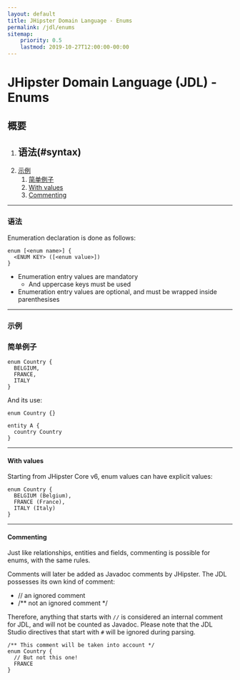 ```yaml
---
layout: default
title: JHipster Domain Language - Enums
permalink: /jdl/enums
sitemap:
    priority: 0.5
    lastmod: 2019-10-27T12:00:00-00:00
---
```


# <i class="fa fa-star"></i> JHipster Domain Language (JDL) - Enums

## 概要

1. ## 语法(#syntax)
1. [示例](#示例)
   1. [简单例子](#简单例子)
   1. [With values](#with-values)
   1. [Commenting](#commenting)

---

### 语法

Enumeration declaration is done as follows:

```
enum [<enum name>] {
  <ENUM KEY> ([<enum value>])
}
```

  - Enumeration entry values are mandatory
    - And uppercase keys must be used
  - Enumeration entry values are optional, and must be wrapped inside parenthesises

---

### 示例

### 简单例子

```jdl
enum Country {
  BELGIUM,
  FRANCE,
  ITALY
}
```

And its use:

```jdl
enum Country {}

entity A {
  country Country
}
```

---

#### With values

Starting from JHipster Core v6, enum values can have explicit values:

```jdl
enum Country {
  BELGIUM (Belgium),
  FRANCE (France),
  ITALY (Italy)
}
```

---

#### Commenting

Just like relationships, entities and fields, commenting is possible for enums, with the same rules.

Comments will later be added as Javadoc comments by JHipster. The JDL possesses its own kind of comment:
  - // an ignored comment
  - /** not an ignored comment */

Therefore, anything that starts with `//` is considered an internal comment for JDL, and will not be counted as Javadoc.
Please note that the JDL Studio directives that start with `#` will be ignored during parsing.

```jdl
/** This comment will be taken into account */
enum Country {
  // But not this one!
  FRANCE
}
```

